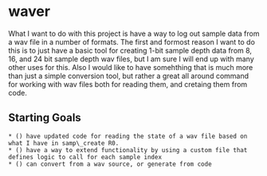 # waver

What I want to do with this project is have a way to log out sample data from a wav file in a number of formats. The first and formost reason I want to do this is to just have a basic tool for creating 1-bit sample depth data from 8, 16, and 24 bit sample depth wav files, but I am sure I will end up with many other uses for this. Also I would like to have somehthing that is much more than just a simple conversion tool, but rather a great all around command for working with wav files both for reading them, and cretaing them from code.

## Starting Goals

    * () have updated code for reading the state of a wav file based on what I have in samp\_create R0.
    * () have a way to extend functionality by using a custom file that defines logic to call for each sample index
    * () can convert from a wav source, or generate from code
    
    
    
    

